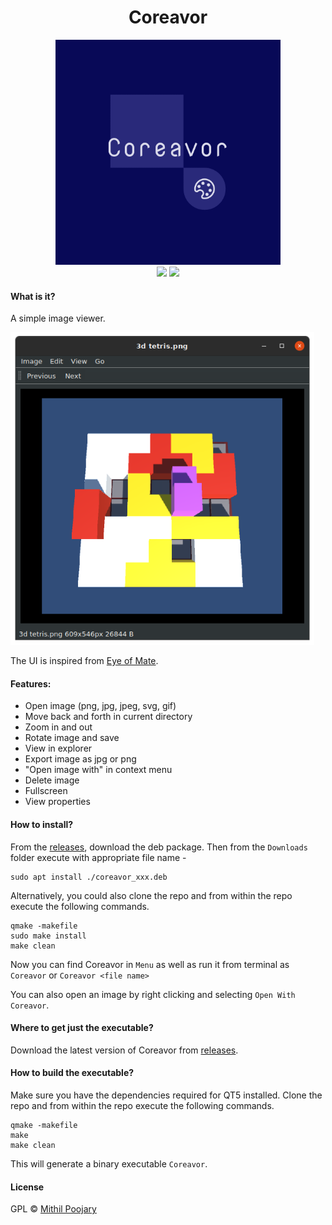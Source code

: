 <h1 align="center"> Coreavor </h1>
<p align="center">
<img src="icon.png" height="360px" alt=>
  <br />
    <a href="https://lgtm.com/projects/g/Mithil467/Coreavor/context:cpp"><img src="https://img.shields.io/lgtm/grade/cpp/g/Mithil467/Coreavor.svg?logo=lgtm&logoWidth=18"></a>
  <img src="https://img.shields.io/badge/Made%20With%20-C%2B%2B%2FQT-%2323005A">
</p>

#### What is it?

A simple image viewer.

<img src="https://raw.githubusercontent.com/Mithil467/Coreavor/images/demo.png?token=AJ4FEYIYQAKZTSWB44GVVGC7EWANA" height=500px/>

The UI is inspired from [Eye of Mate](https://github.com/mate-desktop/eom).

#### Features:

- Open image (png, jpg, jpeg, svg, gif)
- Move back and forth in current directory
- Zoom in and out
- Rotate image and save
- View in explorer
- Export image as jpg or png
- "Open image with" in context menu
- Delete image
- Fullscreen
- View properties

#### How to install?

From the [releases](https://github.com/Mithil467/coreavor/releases/latest), download the deb package.
Then from the `Downloads` folder execute with appropriate file name - 
```
sudo apt install ./coreavor_xxx.deb
```

Alternatively, you could also clone the repo and from within the repo execute the following commands.
```
qmake -makefile
sudo make install
make clean
```
Now you can find Coreavor in `Menu` as well as run it from terminal as `Coreavor` or `Coreavor <file name>`

You can also open an image by right clicking and selecting `Open With Coreavor`.

#### Where to get just the executable?

Download the latest version of Coreavor from [releases](https://github.com/Mithil467/coreavor/releases/latest).

#### How to build the executable?

Make sure you have the dependencies required for QT5 installed.
Clone the repo and from within the repo execute the following commands.

```
qmake -makefile
make
make clean
```
This will generate a binary executable `Coreavor`.

#### License

GPL © [Mithil Poojary](https://github.com/Mithil467)
